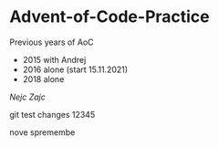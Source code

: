 # Advent-of-Code-Practice
Previous years of AoC

- 2015 with Andrej
- 2016 alone (start 15.11.2021)
- 2018 alone

*Nejc Zajc*

git test changes
12345

nove spremembe
